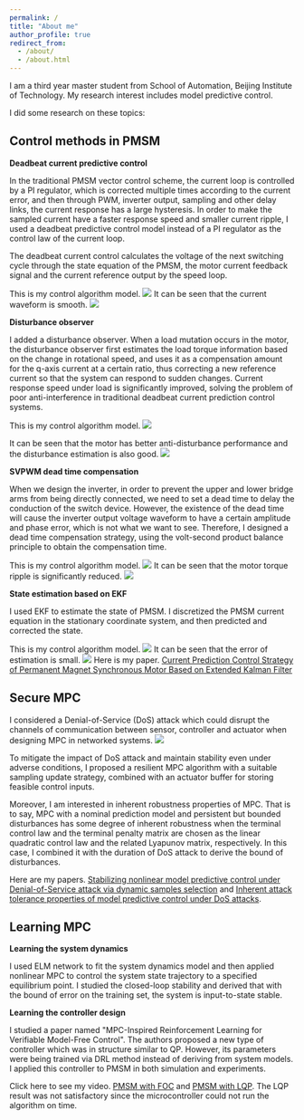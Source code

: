 ```yaml
---
permalink: /
title: "About me"
author_profile: true
redirect_from: 
  - /about/
  - /about.html
---
```


<!-- This is the front page of a website that is powered by the [Academic Pages template](https://github.com/academicpages/academicpages.github.io) and hosted on GitHub pages. [GitHub pages](https://pages.github.com) is a free service in which websites are built and hosted from code and data stored in a GitHub repository, automatically updating when a new commit is made to the respository. This template was forked from the [Minimal Mistakes Jekyll Theme](https://mmistakes.github.io/minimal-mistakes/) created by Michael Rose, and then extended to support the kinds of content that academics have: publications, talks, teaching, a portfolio, blog posts, and a dynamically-generated CV. You can fork [this repository](https://github.com/academicpages/academicpages.github.io) right now, modify the configuration and markdown files, add your own PDFs and other content, and have your own site for free, with no ads! An older version of this template powers my own personal website at [stuartgeiger.com](http://stuartgeiger.com), which uses [this Github repository](https://github.com/staeiou/staeiou.github.io).

A data-driven personal website
======
Like many other Jekyll-based GitHub Pages templates, Academic Pages makes you separate the website's content from its form. The content & metadata of your website are in structured markdown files, while various other files constitute the theme, specifying how to transform that content & metadata into HTML pages. You keep these various markdown (.md), YAML (.yml), HTML, and CSS files in a public GitHub repository. Each time you commit and push an update to the repository, the [GitHub pages](https://pages.github.com/) service creates static HTML pages based on these files, which are hosted on GitHub's servers free of charge.

Many of the features of dynamic content management systems (like Wordpress) can be achieved in this fashion, using a fraction of the computational resources and with far less vulnerability to hacking and DDoSing. You can also modify the theme to your heart's content without touching the content of your site. If you get to a point where you've broken something in Jekyll/HTML/CSS beyond repair, your markdown files describing your talks, publications, etc. are safe. You can rollback the changes or even delete the repository and start over -- just be sure to save the markdown files! Finally, you can also write scripts that process the structured data on the site, such as [this one](https://github.com/academicpages/academicpages.github.io/blob/master/talkmap.ipynb) that analyzes metadata in pages about talks to display [a map of every location you've given a talk](https://academicpages.github.io/talkmap.html).

Getting started
======
1. Register a GitHub account if you don't have one and confirm your e-mail (required!)
1. Fork [this repository](https://github.com/academicpages/academicpages.github.io) by clicking the "fork" button in the top right.
1. Go to the repository's settings (rightmost item in the tabs that start with "Code", should be below "Unwatch"). Rename the repository "[your GitHub username].github.io", which will also be your website's URL.
1. Set site-wide configuration and create content & metadata (see below -- also see [this set of diffs](http://archive.is/3TPas) showing what files were changed to set up [an example site](https://getorg-testacct.github.io) for a user with the username "getorg-testacct")
1. Upload any files (like PDFs, .zip files, etc.) to the files/ directory. They will appear at https://[your GitHub username].github.io/files/example.pdf.
1. Check status by going to the repository settings, in the "GitHub pages" section

The main configuration file for the site is in the base directory in [_config.yml](https://github.com/academicpages/academicpages.github.io/blob/master/_config.yml), which defines the content in the sidebars and other site-wide features. You will need to replace the default variables with ones about yourself and your site's github repository. The configuration file for the top menu is in [_data/navigation.yml](https://github.com/academicpages/academicpages.github.io/blob/master/_data/navigation.yml). For example, if you don't have a portfolio or blog posts, you can remove those items from that navigation.yml file to remove them from the header.

Create content & metadata
------
For site content, there is one markdown file for each type of content, which are stored in directories like _publications, _talks, _posts, _teaching, or _pages. For example, each talk is a markdown file in the [_talks directory](https://github.com/academicpages/academicpages.github.io/tree/master/_talks). At the top of each markdown file is structured data in YAML about the talk, which the theme will parse to do lots of cool stuff. The same structured data about a talk is used to generate the list of talks on the [Talks page](https://academicpages.github.io/talks), each [individual page](https://academicpages.github.io/talks/2012-03-01-talk-1) for specific talks, the talks section for the [CV page](https://academicpages.github.io/cv), and the [map of places you've given a talk](https://academicpages.github.io/talkmap.html) (if you run this [python file](https://github.com/academicpages/academicpages.github.io/blob/master/talkmap.py) or [Jupyter notebook](https://github.com/academicpages/academicpages.github.io/blob/master/talkmap.ipynb), which creates the HTML for the map based on the contents of the _talks directory). -->

I am a third year master student from School of Automation, Beijing Institute of Technology. My research interest includes model predictive control.

I did some research on these topics:

Control methods in PMSM
------
**Deadbeat current predictive control**

In the traditional PMSM vector control scheme, the current loop is controlled by a PI regulator, which is corrected multiple times according to the current error, and then through PWM, inverter output, sampling and other delay links, the current response has a large hysteresis. In order to make the sampled current have a faster response speed and smaller current ripple, I used a deadbeat predictive control model instead of a PI regulator as the control law of the current loop.

The deadbeat current control calculates the voltage of the next switching cycle through the state equation of the PMSM, the motor current feedback signal and the current reference output by the speed loop.

<!-- I used $\ i(k+2) = Ai(k+1)+Bu(k+1)+D(k+1) = i^*(k) \$.

Then I could get $\ u(k+1) = B^{-1}(i^*(k)-A(Ai(k)+Bu(k)+D(k))-D(k+1)) \$. -->

This is my control algorithm model.
![](/images/Deadbeat1.png)
It can be seen that the current waveform is smooth.
![](/images/Deadbeat2.png)

**Disturbance observer**

I added a disturbance observer. When a load mutation occurs in the motor, the disturbance observer first estimates the load torque information based on the change in rotational speed, and uses it as a compensation amount for the q-axis current at a certain ratio, thus correcting a new reference current so that the system can respond to sudden changes. Current response speed under load is significantly improved, solving the problem of poor anti-interference in traditional deadbeat current prediction control systems.

This is my control algorithm model.
![](/images/DO1.png)
<!-- Disturbance observer structure diagram is here.
![](/images/DO2.png) -->
It can be seen that the motor has better anti-disturbance performance and the disturbance estimation is also good.
![](/images/DO3.png)

**SVPWM dead time compensation**

When we design the inverter, in order to prevent the upper and lower bridge arms from being directly connected, we need to set a dead time to delay the conduction of the switch device. However, the existence of the dead time will cause the inverter output voltage waveform to have a certain amplitude and phase error, which is not what we want to see. Therefore, I designed a dead time compensation strategy, using the volt-second product balance principle to obtain the compensation time.

This is my control algorithm model.
![](/images/SVPWM1.png)
It can be seen that the motor torque ripple is significantly reduced.
![](/images/SVPWM2.png)

**State estimation based on EKF**

I used EKF to estimate the state of PMSM. I discretized the PMSM current equation in the stationary coordinate system, and then predicted and corrected the state.

This is my control algorithm model.
![](/images/EKF1.png)
It can be seen that the error of estimation is small.
![](/images/EKF2.png)
Here is my paper. [Current Prediction Control Strategy of Permanent Magnet Synchronous Motor Based on Extended Kalman Filter](https://ieeexplore.ieee.org/document/9634498)

Secure MPC
------
I considered a Denial-of-Service (DoS) attack which could disrupt the channels of communication between sensor, controller and actuator when designing MPC in networked systems.
![](/images/SecureMPC1.png)

To mitigate the impact of DoS attack and maintain stability even under adverse conditions, I proposed a resilient MPC algorithm with a suitable sampling update strategy, combined with an actuator buffer for storing feasible control inputs.

Moreover, I am interested in inherent robustness properties of MPC. That is to say, MPC with a nominal prediction model and persistent but bounded disturbances has some degree of inherent robustness when the terminal control law and the terminal penalty matrix are chosen as the linear quadratic control law and the related Lyapunov matrix, respectively. In this case, I combined it with the duration of DoS attack to derive the bound of disturbances.

Here are my papers. [Stabilizing nonlinear model predictive control under Denial-of-Service attack via dynamic samples selection](https://www.sciencedirect.com/science/article/abs/pii/S0005109824000839?via%3Dihub) and [Inherent attack tolerance properties of model predictive control under DoS attacks](https://www.sciencedirect.com/science/article/abs/pii/S0016003223007573?via%3Dihub).

Learning MPC
------
**Learning the system dynamics**

I used ELM network to fit the system dynamics model and then applied nonlinear MPC to control the system state trajectory to a specified equilibrium point. I studied the closed-loop stability and derived that with the bound of error on the training set, the system is input-to-state stable.

**Learning the controller design**

I studied a paper named "MPC-Inspired Reinforcement Learning for Verifiable Model-Free Control". The authors proposed a new type of controller which was in structure similar to QP. However, its parameters were being trained via DRL method instead of deriving from system models. I applied this controller to PMSM in both simulation and experiments.

Click here to see my video. [PMSM with FOC](https://youtu.be/RWU3KpIIk64) and [PMSM with LQP](https://www.youtube.com/watch?v=nCaUqFcvqo0). The LQP result was not satisfactory since the microcontroller could not run the algorithm on time.

<!-- How to edit your site's GitHub repository
------
Many people use a git client to create files on their local computer and then push them to GitHub's servers. If you are not familiar with git, you can directly edit these configuration and markdown files directly in the github.com interface. Navigate to a file (like [this one](https://github.com/academicpages/academicpages.github.io/blob/master/_talks/2012-03-01-talk-1.md) and click the pencil icon in the top right of the content preview (to the right of the "Raw | Blame | History" buttons). You can delete a file by clicking the trashcan icon to the right of the pencil icon. You can also create new files or upload files by navigating to a directory and clicking the "Create new file" or "Upload files" buttons. 

Example: editing a markdown file for a talk
![Editing a markdown file for a talk](/images/editing-talk.png)

For more info
------
More info about configuring Academic Pages can be found in [the guide](https://academicpages.github.io/markdown/). The [guides for the Minimal Mistakes theme](https://mmistakes.github.io/minimal-mistakes/docs/configuration/) (which this theme was forked from) might also be helpful. -->
